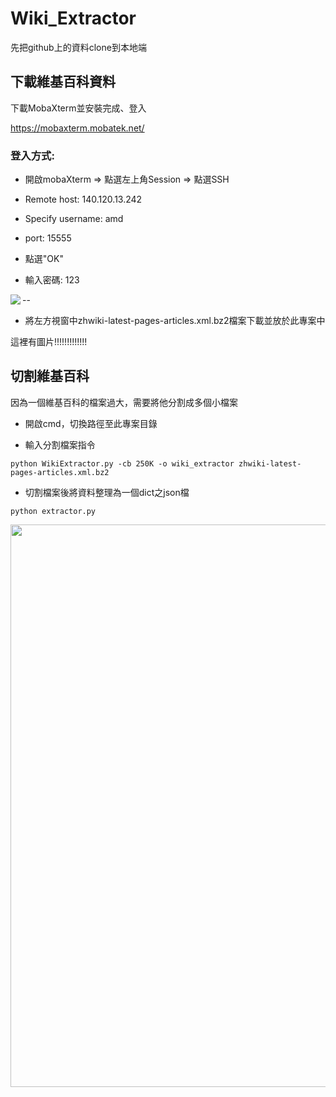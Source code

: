 # Wiki_Extractor

先把github上的資料clone到本地端

## 下載維基百科資料

下載MobaXterm並安裝完成、登入

https://mobaxterm.mobatek.net/ 

### 登入方式: 

* 開啟mobaXterm => 點選左上角Session => 點選SSH  

* Remote host: 140.120.13.242

* Specify username: amd

* port: 15555

* 點選"OK"

* 輸入密碼: 123


<img src="https://i.imgur.com/Y9lolhT.jpg" align="left"/>

--

* 將左方視窗中zhwiki-latest-pages-articles.xml.bz2檔案下載並放於此專案中

這裡有圖片!!!!!!!!!!!!!


## 切割維基百科

因為一個維基百科的檔案過大，需要將他分割成多個小檔案

* 開啟cmd，切換路徑至此專案目錄

* 輸入分割檔案指令

``` 
python WikiExtractor.py -cb 250K -o wiki_extractor zhwiki-latest-pages-articles.xml.bz2
```

* 切割檔案後將資料整理為一個dict之json檔
``` 
python extractor.py
```

<img src="https://i.imgur.com/8Xk3rIr.jpg" width="900px"/>




